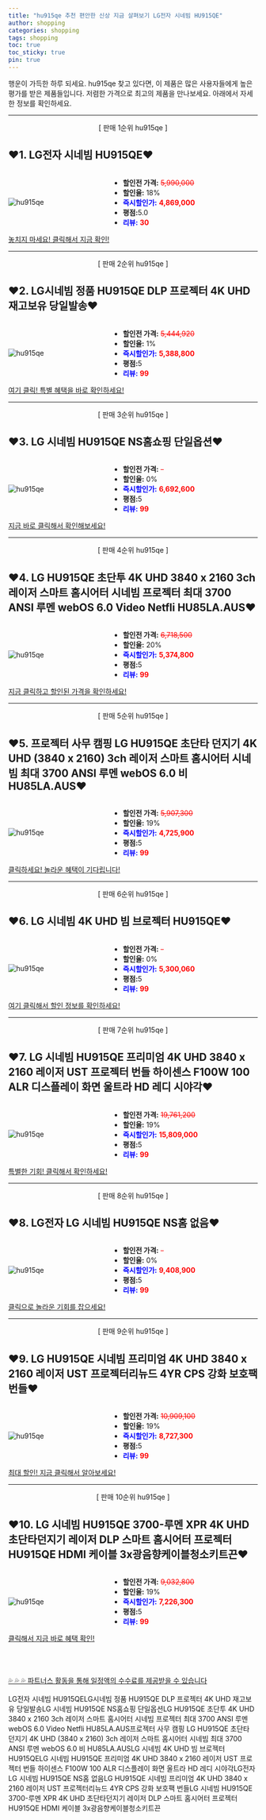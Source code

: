 ```yaml
---
title: "hu915qe 추천 편안한 신상 지금 살펴보기 LG전자 시네빔 HU915QE"
author: shopping
categories: shopping
tags: shopping
toc: true
toc_sticky: true
pin: true
---
```

행운이 가득한 하루 되세요. hu915qe 찾고 있다면, 이 제품은 많은 사용자들에게 높은 평가를 받은 제품들입니다. 저렴한 가격으로 최고의 제품을 만나보세요. 아래에서 자세한 정보를 확인하세요.

---
<p class="toplist" style="margin: 0 auto; display: block; width: fit-content;">[ 판매 1순위 hu915qe ]</p>

<h2><strong>❤️1. LG전자 시네빔 HU915QE❤️</strong></h2>

<div style="display: flex; align-items: center;">
    <div style="flex: 0.4;">
        <img src="https://thumbnail10.coupangcdn.com/thumbnails/remote/230x230ex/image/vendor_inventory/36ee/789fdb6c31493df37ce30d51137864fd518a7e3c854969375fa5ff54cf76.jpg" alt="hu915qe" style="max-width: 100%;">
    </div>
    <div style="flex: 0.6; margin-left: 10px;">
        <ul>
            <li><strong>할인전 가격:</strong> <del style="color: red;">5,990,000</del></li>
            <li><strong>할인율:</strong> 18%</li>
            <li><span style='color:blue'><strong>즉시할인가:</strong></span> <span style='color:red'><strong>4,869,000</strong></span></li>
            <li><strong>평점:</strong>5.0</li>
            <li><span style='color:blue'><strong>리뷰:</strong></span> <span style='color:red'><strong>30</strong></span></li>
        </ul>
    </div>
</div>
<div class="center">
    <a href="https://William4Davisa.github.io?lptag=AF9450613&subid=githubio&pageKey=6344325578&traceid=V0-153&itemId=14622013590&vendorItemId=88195770859" class="myButton">
        놓치지 마세요! 클릭해서 지금 확인!
    </a>
</div>


---
<p class="toplist" style="margin: 0 auto; display: block; width: fit-content;">[ 판매 2순위 hu915qe ]</p>

<h2><strong>❤️2. LG시네빔 정품 HU915QE DLP 프로젝터 4K UHD 재고보유 당일발송❤️</strong></h2>

<div style="display: flex; align-items: center;">
    <div style="flex: 0.4;">
        <img src="https://thumbnail7.coupangcdn.com/thumbnails/remote/230x230ex/image/vendor_inventory/a534/cbcc263b08d595cc07527d59a92be32a37e92adc1003221dc176cd139480.png" alt="hu915qe" style="max-width: 100%;">
    </div>
    <div style="flex: 0.6; margin-left: 10px;">
        <ul>
            <li><strong>할인전 가격:</strong> <del style="color: red;">5,444,920</del></li>
            <li><strong>할인율:</strong> 1%</li>
            <li><span style='color:blue'><strong>즉시할인가:</strong></span> <span style='color:red'><strong>5,388,800</strong></span></li>
            <li><strong>평점:</strong>5</li>
            <li><span style='color:blue'><strong>리뷰:</strong></span> <span style='color:red'><strong>99</strong></span></li>
        </ul>
    </div>
</div>
<div class="center">
    <a href="https://William4Davisa.github.io?lptag=AF9450613&subid=githubio&pageKey=7925021892&traceid=V0-153&itemId=21784800137&vendorItemId=88833524740" class="myButton">
        여기 클릭! 특별 혜택을 바로 확인하세요!
    </a>
</div>


---
<p class="toplist" style="margin: 0 auto; display: block; width: fit-content;">[ 판매 3순위 hu915qe ]</p>

<h2><strong>❤️3. LG 시네빔 HU915QE NS홈쇼핑 단일옵션❤️</strong></h2>

<div style="display: flex; align-items: center;">
    <div style="flex: 0.4;">
        <img src="https://thumbnail10.coupangcdn.com/thumbnails/remote/230x230ex/image/vendor_inventory/055d/2bc2f98650d8f2498a30bf0de0b1edbd9c4e1029b30754c4c5f9693ad673.jpg" alt="hu915qe" style="max-width: 100%;">
    </div>
    <div style="flex: 0.6; margin-left: 10px;">
        <ul>
            <li><strong>할인전 가격:</strong> <del style="color: red;">-</del></li>
            <li><strong>할인율:</strong> 0%</li>
            <li><span style='color:blue'><strong>즉시할인가:</strong></span> <span style='color:red'><strong>6,692,600</strong></span></li>
            <li><strong>평점:</strong>5</li>
            <li><span style='color:blue'><strong>리뷰:</strong></span> <span style='color:red'><strong>99</strong></span></li>
        </ul>
    </div>
</div>
<div class="center">
    <a href="https://William4Davisa.github.io?lptag=AF9450613&subid=githubio&pageKey=8252255189&traceid=V0-153&itemId=23759900044&vendorItemId=83608384210" class="myButton">
        지금 바로 클릭해서 확인해보세요!
    </a>
</div>


---
<p class="toplist" style="margin: 0 auto; display: block; width: fit-content;">[ 판매 4순위 hu915qe ]</p>

<h2><strong>❤️4. LG HU915QE 초단투 4K UHD 3840 x 2160 3ch 레이저 스마트 홈시어터 시네빔 프로젝터 최대 3700 ANSI 루멘 webOS 6.0 Video Netfli HU85LA.AUS❤️</strong></h2>

<div style="display: flex; align-items: center;">
    <div style="flex: 0.4;">
        <img src="https://thumbnail6.coupangcdn.com/thumbnails/remote/230x230ex/image/vendor_inventory/50d6/18cd8b7d06f5664d8ef3c8e402592ad6abff10138b1d79b1624a8d3073bb.jpg" alt="hu915qe" style="max-width: 100%;">
    </div>
    <div style="flex: 0.6; margin-left: 10px;">
        <ul>
            <li><strong>할인전 가격:</strong> <del style="color: red;">6,718,500</del></li>
            <li><strong>할인율:</strong> 20%</li>
            <li><span style='color:blue'><strong>즉시할인가:</strong></span> <span style='color:red'><strong>5,374,800</strong></span></li>
            <li><strong>평점:</strong>5</li>
            <li><span style='color:blue'><strong>리뷰:</strong></span> <span style='color:red'><strong>99</strong></span></li>
        </ul>
    </div>
</div>
<div class="center">
    <a href="https://William4Davisa.github.io?lptag=AF9450613&subid=githubio&pageKey=8056499283&traceid=V0-153&itemId=22616113127&vendorItemId=89808600786" class="myButton">
        지금 클릭하고 할인된 가격을 확인하세요!
    </a>
</div>


---
<p class="toplist" style="margin: 0 auto; display: block; width: fit-content;">[ 판매 5순위 hu915qe ]</p>

<h2><strong>❤️5. 프로젝터 사무 캠핑 LG HU915QE 초단타 던지기 4K UHD (3840 x 2160) 3ch 레이저 스마트 홈시어터 시네빔 최대 3700 ANSI 루멘 webOS 6.0 비 HU85LA.AUS❤️</strong></h2>

<div style="display: flex; align-items: center;">
    <div style="flex: 0.4;">
        <img src="https://thumbnail6.coupangcdn.com/thumbnails/remote/230x230ex/image/vendor_inventory/50d6/18cd8b7d06f5664d8ef3c8e402592ad6abff10138b1d79b1624a8d3073bb.jpg" alt="hu915qe" style="max-width: 100%;">
    </div>
    <div style="flex: 0.6; margin-left: 10px;">
        <ul>
            <li><strong>할인전 가격:</strong> <del style="color: red;">5,907,300</del></li>
            <li><strong>할인율:</strong> 19%</li>
            <li><span style='color:blue'><strong>즉시할인가:</strong></span> <span style='color:red'><strong>4,725,900</strong></span></li>
            <li><strong>평점:</strong>5</li>
            <li><span style='color:blue'><strong>리뷰:</strong></span> <span style='color:red'><strong>99</strong></span></li>
        </ul>
    </div>
</div>
<div class="center">
    <a href="https://William4Davisa.github.io?lptag=AF9450613&subid=githubio&pageKey=7866389155&traceid=V0-153&itemId=21477603288&vendorItemId=90098643471" class="myButton">
        클릭하세요! 놀라운 혜택이 기다립니다!
    </a>
</div>


---
<p class="toplist" style="margin: 0 auto; display: block; width: fit-content;">[ 판매 6순위 hu915qe ]</p>

<h2><strong>❤️6. LG 시네빔 4K UHD 빔 브로젝터 HU915QE❤️</strong></h2>

<div style="display: flex; align-items: center;">
    <div style="flex: 0.4;">
        <img src="https://thumbnail6.coupangcdn.com/thumbnails/remote/230x230ex/image/vendor_inventory/9b4a/be6f6175a9f6eba1ed85a352c037ffe41c8255860654352e66575d41b472.jpg" alt="hu915qe" style="max-width: 100%;">
    </div>
    <div style="flex: 0.6; margin-left: 10px;">
        <ul>
            <li><strong>할인전 가격:</strong> <del style="color: red;">-</del></li>
            <li><strong>할인율:</strong> 0%</li>
            <li><span style='color:blue'><strong>즉시할인가:</strong></span> <span style='color:red'><strong>5,300,060</strong></span></li>
            <li><strong>평점:</strong>5</li>
            <li><span style='color:blue'><strong>리뷰:</strong></span> <span style='color:red'><strong>99</strong></span></li>
        </ul>
    </div>
</div>
<div class="center">
    <a href="https://William4Davisa.github.io?lptag=AF9450613&subid=githubio&pageKey=8112729882&traceid=V0-153&itemId=22990494928&vendorItemId=90024434129" class="myButton">
        여기 클릭해서 할인 정보를 확인하세요!
    </a>
</div>


---
<p class="toplist" style="margin: 0 auto; display: block; width: fit-content;">[ 판매 7순위 hu915qe ]</p>

<h2><strong>❤️7. LG 시네빔 HU915QE 프리미엄 4K UHD 3840 x 2160 레이저 UST 프로젝터 번들 하이센스 F100W 100 ALR 디스플레이 화면 울트라 HD 레디 시야각❤️</strong></h2>

<div style="display: flex; align-items: center;">
    <div style="flex: 0.4;">
        <img src="https://thumbnail9.coupangcdn.com/thumbnails/remote/230x230ex/image/vendor_inventory/34a1/1c83bd84e0425e4abce833c8c9fe265ce5c72f5d0b3625cea2ec76b7037b.jpg" alt="hu915qe" style="max-width: 100%;">
    </div>
    <div style="flex: 0.6; margin-left: 10px;">
        <ul>
            <li><strong>할인전 가격:</strong> <del style="color: red;">19,761,200</del></li>
            <li><strong>할인율:</strong> 19%</li>
            <li><span style='color:blue'><strong>즉시할인가:</strong></span> <span style='color:red'><strong>15,809,000</strong></span></li>
            <li><strong>평점:</strong>5</li>
            <li><span style='color:blue'><strong>리뷰:</strong></span> <span style='color:red'><strong>99</strong></span></li>
        </ul>
    </div>
</div>
<div class="center">
    <a href="https://William4Davisa.github.io?lptag=AF9450613&subid=githubio&pageKey=7919542494&traceid=V0-153&itemId=21752830655&vendorItemId=89459239778" class="myButton">
        특별한 기회! 클릭해서 확인하세요!
    </a>
</div>


---
<p class="toplist" style="margin: 0 auto; display: block; width: fit-content;">[ 판매 8순위 hu915qe ]</p>

<h2><strong>❤️8. LG전자 LG 시네빔 HU915QE NS홈 없음❤️</strong></h2>

<div style="display: flex; align-items: center;">
    <div style="flex: 0.4;">
        <img src="https://thumbnail10.coupangcdn.com/thumbnails/remote/230x230ex/image/vendor_inventory/055d/2bc2f98650d8f2498a30bf0de0b1edbd9c4e1029b30754c4c5f9693ad673.jpg" alt="hu915qe" style="max-width: 100%;">
    </div>
    <div style="flex: 0.6; margin-left: 10px;">
        <ul>
            <li><strong>할인전 가격:</strong> <del style="color: red;">-</del></li>
            <li><strong>할인율:</strong> 0%</li>
            <li><span style='color:blue'><strong>즉시할인가:</strong></span> <span style='color:red'><strong>9,408,900</strong></span></li>
            <li><strong>평점:</strong>5</li>
            <li><span style='color:blue'><strong>리뷰:</strong></span> <span style='color:red'><strong>99</strong></span></li>
        </ul>
    </div>
</div>
<div class="center">
    <a href="https://William4Davisa.github.io?lptag=AF9450613&subid=githubio&pageKey=6854004911&traceid=V0-153&itemId=16338622534&vendorItemId=83608374412" class="myButton">
        클릭으로 놀라운 기회를 잡으세요!
    </a>
</div>


---
<p class="toplist" style="margin: 0 auto; display: block; width: fit-content;">[ 판매 9순위 hu915qe ]</p>

<h2><strong>❤️9. LG HU915QE 시네빔 프리미엄 4K UHD 3840 x 2160 레이저 UST 프로젝터리뉴드 4YR CPS 강화 보호팩 번들❤️</strong></h2>

<div style="display: flex; align-items: center;">
    <div style="flex: 0.4;">
        <img src="https://thumbnail9.coupangcdn.com/thumbnails/remote/230x230ex/image/vendor_inventory/856b/81974a87d90ff4033f4961c1accd743a47a150491162cd11bc8e00d4cbc9.jpg" alt="hu915qe" style="max-width: 100%;">
    </div>
    <div style="flex: 0.6; margin-left: 10px;">
        <ul>
            <li><strong>할인전 가격:</strong> <del style="color: red;">10,909,100</del></li>
            <li><strong>할인율:</strong> 19%</li>
            <li><span style='color:blue'><strong>즉시할인가:</strong></span> <span style='color:red'><strong>8,727,300</strong></span></li>
            <li><strong>평점:</strong>5</li>
            <li><span style='color:blue'><strong>리뷰:</strong></span> <span style='color:red'><strong>99</strong></span></li>
        </ul>
    </div>
</div>
<div class="center">
    <a href="https://William4Davisa.github.io?lptag=AF9450613&subid=githubio&pageKey=7787162932&traceid=V0-153&itemId=21059622062&vendorItemId=88531183987" class="myButton">
        최대 할인! 지금 클릭해서 알아보세요!
    </a>
</div>


---
<p class="toplist" style="margin: 0 auto; display: block; width: fit-content;">[ 판매 10순위 hu915qe ]</p>

<h2><strong>❤️10. LG 시네빔 HU915QE 3700-루멘 XPR 4K UHD 초단타던지기 레이저 DLP 스마트 홈시어터 프로젝터HU915QE HDMI 케이블 3x광음향케이블청소키트끈❤️</strong></h2>

<div style="display: flex; align-items: center;">
    <div style="flex: 0.4;">
        <img src="https://thumbnail6.coupangcdn.com/thumbnails/remote/230x230ex/image/vendor_inventory/1df9/feaf37bad9bbf9133dedf6b5af4ace002ab29597fd9b90e332968e6bc9ca.jpg" alt="hu915qe" style="max-width: 100%;">
    </div>
    <div style="flex: 0.6; margin-left: 10px;">
        <ul>
            <li><strong>할인전 가격:</strong> <del style="color: red;">9,032,800</del></li>
            <li><strong>할인율:</strong> 19%</li>
            <li><span style='color:blue'><strong>즉시할인가:</strong></span> <span style='color:red'><strong>7,226,300</strong></span></li>
            <li><strong>평점:</strong>5</li>
            <li><span style='color:blue'><strong>리뷰:</strong></span> <span style='color:red'><strong>99</strong></span></li>
        </ul>
    </div>
</div>
<div class="center">
    <a href="https://William4Davisa.github.io?lptag=AF9450613&subid=githubio&pageKey=7784930909&traceid=V0-153&itemId=21048382684&vendorItemId=89953424510" class="myButton">
        클릭해서 지금 바로 혜택 확인!
    </a>
</div>

<br><br><br>[💦 💦 💦 파트너스 활동을 통해 일정액의 수수료를 제공받을 수 있습니다](https://link.coupang.com/a/bcpT2c)<br><br>LG전자 시네빔 HU915QELG시네빔 정품 HU915QE DLP 프로젝터 4K UHD 재고보유 당일발송LG 시네빔 HU915QE NS홈쇼핑 단일옵션LG HU915QE 초단투 4K UHD 3840 x 2160 3ch 레이저 스마트 홈시어터 시네빔 프로젝터 최대 3700 ANSI 루멘 webOS 6.0 Video Netfli HU85LA.AUS프로젝터 사무 캠핑 LG HU915QE 초단타 던지기 4K UHD (3840 x 2160) 3ch 레이저 스마트 홈시어터 시네빔 최대 3700 ANSI 루멘 webOS 6.0 비 HU85LA.AUSLG 시네빔 4K UHD 빔 브로젝터 HU915QELG 시네빔 HU915QE 프리미엄 4K UHD 3840 x 2160 레이저 UST 프로젝터 번들 하이센스 F100W 100 ALR 디스플레이 화면 울트라 HD 레디 시야각LG전자 LG 시네빔 HU915QE NS홈 없음LG HU915QE 시네빔 프리미엄 4K UHD 3840 x 2160 레이저 UST 프로젝터리뉴드 4YR CPS 강화 보호팩 번들LG 시네빔 HU915QE 3700-루멘 XPR 4K UHD 초단타던지기 레이저 DLP 스마트 홈시어터 프로젝터HU915QE HDMI 케이블 3x광음향케이블청소키트끈